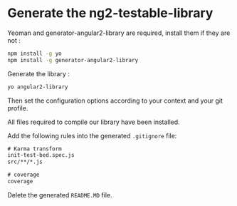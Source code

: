 # Generate the ng2-testable-library

Yeoman and generator-angular2-library are required, install them if they are not :
```bash
npm install -g yo
npm install -g generator-angular2-library
```
Generate the library :
```bash
yo angular2-library
```
Then set the configuration options according to your context and your git profile. 

All files required to compile our library have been installed.

Add the following rules into the generated `.gitignore` file:
```txt
# Karma transform
init-test-bed.spec.js
src/**/*.js

# coverage
coverage
```
Delete the generated `README.MD` file.